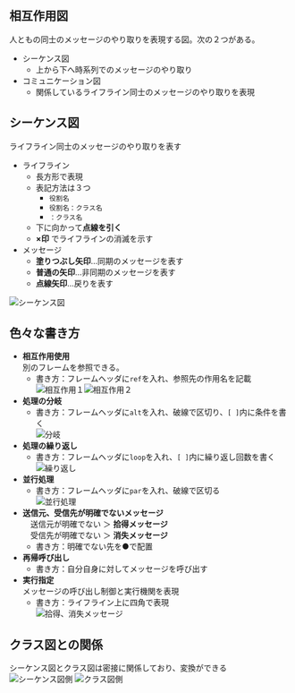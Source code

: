 ## 相互作用図

人ともの同士のメッセージのやり取りを表現する図。次の２つがある。
- シーケンス図
    - 上から下へ時系列でのメッセージのやり取り
- コミュニケーション図
    - 関係しているライフライン同士のメッセージのやり取りを表現

## シーケンス図

ライフライン同士のメッセージのやり取りを表す
- ライフライン
    - 長方形で表現
    - 表記方法は３つ
        - `役割名`
        - `役割名：クラス名`
        - `：クラス名`
    - 下に向かって**点線を引く**
    - **×印** でライフラインの消滅を示す
- メッセージ
    - **塗りつぶし矢印**…同期のメッセージを表す
    - **普通の矢印**…非同期のメッセージを表す
    - **点線矢印**…戻りを表す

![シーケンス図](img/シーケンス図.gif)

## 色々な書き方

- **相互作用使用**   
別のフレームを参照できる。
    - 書き方：フレームヘッダに`ref`を入れ、参照先の作用名を記載  
![相互作用１](img/相互作用１.jpg)![相互作用２](img/相互作用２.jpg)
- **処理の分岐**  
    - 書き方：フレームヘッダに`alt`を入れ、破線で区切り、`[ ]`内に条件を書く  
![分岐](img/シーケンスの分岐.jpg)
- **処理の繰り返し**  
    - 書き方：フレームヘッダに`loop`を入れ、`[ ]`内に繰り返し回数を書く  
![繰り返し](img/シーケンス繰り返し.jpg)
- **並行処理**  
    - 書き方：フレームヘッダに`par`を入れ、破線で区切る  
![並行処理](img/シーケンス並行処理.jpg)
- **送信元、受信先が明確でないメッセージ**  
　送信元が明確でない ＞ **拾得メッセージ**  
　受信先が明確でない ＞ **消失メッセージ**
    - 書き方：明確でない先を●で配置
- **再帰呼び出し**
    - 書き方：自分自身に対してメッセージを呼び出す
- **実行指定**  
メッセージの呼び出し制御と実行機関を表現
    - 書き方：ライフライン上に四角で表現  
![拾得、消失メッセージ](img/拾得、消失メッセージ.jpg)

## クラス図との関係

シーケンス図とクラス図は密接に関係しており、変換ができる
![シーケンス図側](img/シーケンスクラスのシーケンス側.jpg) ![クラス図側](img/シーケンスクラスのクラス側.jpg)

